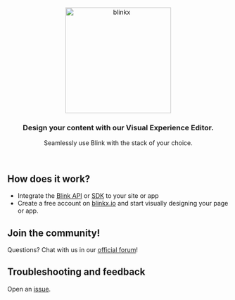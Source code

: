 <br />
<p align="center">
  <img alt="blinkx" src="https://cdn.blinkcms.com/blink/blinkxlogo.png" width="240"/>
</p>

<h3 align="center">
  Design your content with our Visual Experience Editor.
</h3>
<p align="center">
  Seamlessly use Blink with the stack of your choice.
</p>

<br />

## How does it work?

- Integrate the [Blink API](https://blinkx.io/api-browser) or [SDK](https://www.npmjs.com/package/blinkx.io) to your site or app
- Create a free account on [blinkx.io](https://blinkx.io) and start visually designing your page or app.

## Join the community!

Questions? Chat with us in our [official forum](https://discord.gg/6rTSFY95)!

## Troubleshooting and feedback

Open an [issue](https://github.com/Blinkx-IO/blink/issues).
